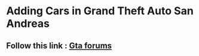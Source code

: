 # Adding Cars in Grand Theft Auto San Andreas

## Follow this link : [Gta forums](https://gtaforums.com/topic/832297-satut-how-to-add-new-cars-without-replacing)
